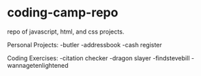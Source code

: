 # coding-camp-repo
repo of javascript, html, and css projects.

Personal Projects:
-butler
-addressbook
-cash register

Coding Exercises:
-citation checker
-dragon slayer
-findstevebill
-wannagetenlightened
